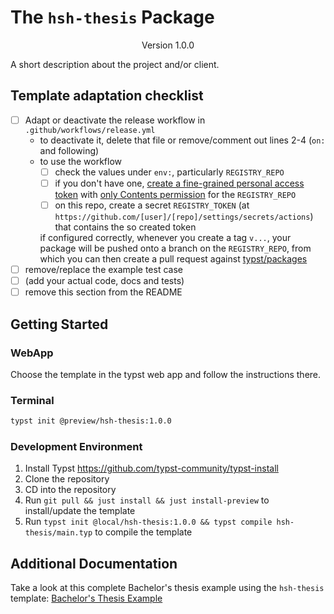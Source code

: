# The `hsh-thesis` Package
<div align="center">Version 1.0.0</div>

A short description about the project and/or client.

## Template adaptation checklist

- [ ] Adapt or deactivate the release workflow in `.github/workflows/release.yml`
  - to deactivate it, delete that file or remove/comment out lines 2-4 (`on:` and following)
  - to use the workflow
    - [ ] check the values under `env:`, particularly `REGISTRY_REPO`
    - [ ] if you don't have one, [create a fine-grained personal access token](https://github.com/settings/tokens?type=beta) with [only Contents permission](https://stackoverflow.com/a/75116350/371191) for the `REGISTRY_REPO`
    - [ ] on this repo, create a secret `REGISTRY_TOKEN` (at `https://github.com/[user]/[repo]/settings/secrets/actions`) that contains the so created token

    if configured correctly, whenever you create a tag `v...`, your package will be pushed onto a branch on the `REGISTRY_REPO`, from which you can then create a pull request against [typst/packages](https://github.com/typst/packages/)
- [ ] remove/replace the example test case
- [ ] (add your actual code, docs and tests)
- [ ] remove this section from the README

## Getting Started

### WebApp
Choose the template in the typst web app and follow the instructions there.

### Terminal
```bash
typst init @preview/hsh-thesis:1.0.0
```

### Development Environment

1. Install Typst https://github.com/typst-community/typst-install
2. Clone the repository
3. CD into the repository
4. Run `git pull && just install && just install-preview` to install/update the template
5. Run `typst init @local/hsh-thesis:1.0.0 && typst compile hsh-thesis/main.typ` to compile the template


## Additional Documentation

Take a look at this complete Bachelor's thesis example using the `hsh-thesis` template: [Bachelor's Thesis Example](https://github.com/MrToWy/Bachelorarbeit)
